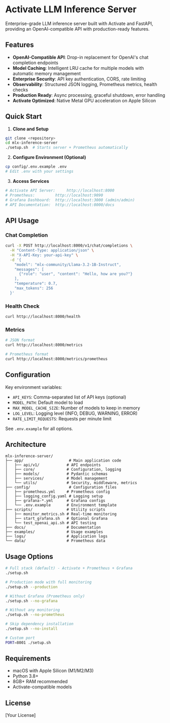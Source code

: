 # Activate LLM Inference Server

Enterprise-grade LLM inference server built with Activate and FastAPI, providing an OpenAI-compatible API with production-ready features.

## Features

- **OpenAI-Compatible API**: Drop-in replacement for OpenAI's chat completion endpoints
- **Model Caching**: Intelligent LRU cache for multiple models with automatic memory management
- **Enterprise Security**: API key authentication, CORS, rate limiting
- **Observability**: Structured JSON logging, Prometheus metrics, health checks
- **Production Ready**: Async processing, graceful shutdown, error handling
- **Activate Optimized**: Native Metal GPU acceleration on Apple Silicon

## Quick Start

1. **Clone and Setup**
```bash
git clone <repository>
cd mlx-inference-server
./setup.sh  # Starts server + Prometheus automatically
```

2. **Configure Environment (Optional)**
```bash
cp config/.env.example .env
# Edit .env with your settings
```

3. **Access Services**
```bash
# Activate API Server:     http://localhost:8000
# Prometheus:         http://localhost:9090
# Grafana Dashboard:  http://localhost:3000 (admin/admin)  
# API Documentation:  http://localhost:8000/docs
```

## API Usage

### Chat Completion
```bash
curl -X POST http://localhost:8000/v1/chat/completions \
  -H "Content-Type: application/json" \
  -H "X-API-Key: your-api-key" \
  -d '{
    "model": "mlx-community/Llama-3.2-1B-Instruct",
    "messages": [
      {"role": "user", "content": "Hello, how are you?"}
    ],
    "temperature": 0.7,
    "max_tokens": 256
  }'
```

### Health Check
```bash
curl http://localhost:8000/health
```

### Metrics
```bash
# JSON format
curl http://localhost:8000/metrics

# Prometheus format
curl http://localhost:8000/metrics/prometheus
```

## Configuration

Key environment variables:

- `API_KEYS`: Comma-separated list of API keys (optional)
- `MODEL_PATH`: Default model to load
- `MAX_MODEL_CACHE_SIZE`: Number of models to keep in memory
- `LOG_LEVEL`: Logging level (INFO, DEBUG, WARNING, ERROR)
- `RATE_LIMIT_REQUESTS`: Requests per minute limit

See `.env.example` for all options.

## Architecture

```
mlx-inference-server/
├── app/                    # Main application code
│   ├── api/v1/            # API endpoints  
│   ├── core/              # Configuration, logging
│   ├── models/            # Pydantic schemas
│   ├── services/          # Model management
│   └── utils/             # Security, middleware, metrics
├── config/                 # Configuration files
│   ├── prometheus.yml     # Prometheus config
│   ├── logging_config.yaml # Logging setup
│   ├── grafana-*.yml      # Grafana configs
│   └── .env.example       # Environment template
├── scripts/               # Utility scripts
│   ├── monitor_metrics.sh # Real-time monitoring
│   ├── start_grafana.sh   # Optional Grafana
│   └── test_openai_api.sh # API testing
├── docs/                  # Documentation
├── examples/              # Usage examples
├── logs/                  # Application logs
└── data/                  # Prometheus data
```

## Usage Options

```bash
# Full stack (default) - Activate + Prometheus + Grafana
./setup.sh

# Production mode with full monitoring
./setup.sh --production

# Without Grafana (Prometheus only)
./setup.sh --no-grafana

# Without any monitoring
./setup.sh --no-prometheus

# Skip dependency installation
./setup.sh --no-install

# Custom port
PORT=8001 ./setup.sh
```

## Requirements

- macOS with Apple Silicon (M1/M2/M3)
- Python 3.8+
- 8GB+ RAM recommended
- Activate-compatible models

## License

[Your License]